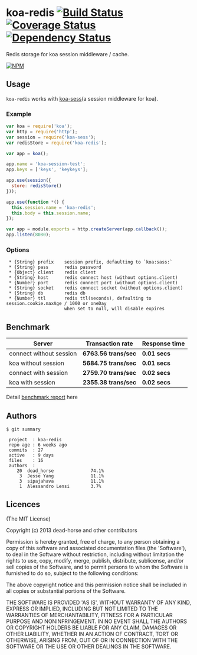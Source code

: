 koa-redis [![Build Status](https://secure.travis-ci.org/dead-horse/koa-redis.png)](http://travis-ci.org/dead-horse/koa-redis) [![Coverage Status](https://coveralls.io/repos/dead-horse/koa-redis/badge.png)](https://coveralls.io/r/dead-horse/koa-redis) [![Dependency Status](https://gemnasium.com/dead-horse/koa-redis.png)](https://gemnasium.com/dead-horse/koa-redis)
=========

Redis storage for koa session middleware / cache.

[![NPM](https://nodei.co/npm/koa-redis.png?downloads=true)](https://nodei.co/npm/koa-redis/)

## Usage

`koa-redis` works with [koa-sess](https://npmjs.org/package/koa-sess)(a session middleware for koa).

### Example

```javascript
var koa = require('koa');
var http = require('http');
var session = require('koa-sess');
var redisStore = require('koa-redis');

var app = koa();

app.name = 'koa-session-test';
app.keys = ['keys', 'keykeys'];

app.use(session({
  store: redisStore()
}));

app.use(function *() {
  this.session.name = 'koa-redis';
  this.body = this.session.name;
});

var app = module.exports = http.createServer(app.callback());
app.listen(8080);
```

### Options

```
 * {String} prefix    session prefix, defaulting to `koa:sass:`
 * {String} pass      redis password
 * {Object} client    redis client
 * {String} host      redis connect host (without options.client)
 * {Number} port      redis connect port (without options.client)
 * {String} socket    redis connect socket (without options.client)
 * {String} db        redis db
 * {Number} ttl       redis ttl(seconds), defaulting to session.cookie.maxAge / 1000 or oneDay
                      when set to null, will disable expires
```

## Benchmark

|Server|Transaction rate|Response time|
|------|----------------|-------------|
|connect without session|**6763.56 trans/sec**|**0.01 secs**|
|koa without session|**5684.75 trans/sec**|**0.01 secs**|
|connect with session|**2759.70 trans/sec**|**0.02 secs**|
|koa with session|**2355.38 trans/sec**|**0.02 secs**|

Detail [benchmark report](https://github.com/dead-horse/koa-redis/tree/master/benchmark) here

## Authors

```
$ git summary

 project  : koa-redis
 repo age : 6 weeks ago
 commits  : 27
 active   : 9 days
 files    : 16
 authors  :
    20  dead_horse              74.1%
     3  Jesse Yang              11.1%
     3  sipajahava              11.1%
     1  Alessandro Lensi        3.7%
```

## Licences
(The MIT License)

Copyright (c) 2013 dead-horse and other contributors

Permission is hereby granted, free of charge, to any person obtaining a copy of this software and associated documentation files (the 'Software'), to deal in the Software without restriction, including without limitation the rights to use, copy, modify, merge, publish, distribute, sublicense, and/or sell copies of the Software, and to permit persons to whom the Software is furnished to do so, subject to the following conditions:

The above copyright notice and this permission notice shall be included in all copies or substantial portions of the Software.

THE SOFTWARE IS PROVIDED 'AS IS', WITHOUT WARRANTY OF ANY KIND, EXPRESS OR IMPLIED, INCLUDING BUT NOT LIMITED TO THE WARRANTIES OF MERCHANTABILITY, FITNESS FOR A PARTICULAR PURPOSE AND NONINFRINGEMENT. IN NO EVENT SHALL THE AUTHORS OR COPYRIGHT HOLDERS BE LIABLE FOR ANY CLAIM, DAMAGES OR OTHER LIABILITY, WHETHER IN AN ACTION OF CONTRACT, TORT OR OTHERWISE, ARISING FROM, OUT OF OR IN CONNECTION WITH THE SOFTWARE OR THE USE OR OTHER DEALINGS IN THE SOFTWARE.
